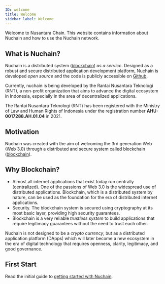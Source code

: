 ```yaml
---
ID: welcome
title: Welcome
sidebar_label: Welcome
---
```


Welcome to Nusantara Chain. This website contains information about Nuchain and how to use the Nuchain network.

## What is Nuchain?

Nuchain is a distributed system ([blockchain](https://id.wikipedia.org/wiki/block_chain)) _as a service_. Designed as a robust and secure distributed application development platform, Nuchain is developed _open source_ and the code is publicly accessible on [Github](https://github.com/nusantarachain).

Currently, nuchain is being developed by the Rantai Nusantara Teknologi (RNT), a non-profit organization that aims to advance the digital ecosystem in Indonesia, especially in the area of decentralized applications.

The Rantai Nusantara Teknologi (RNT) has been registered with the Ministry of Law and Human Rights of Indonesia under the registration number **AHU-0017288.AH.01.04** in 2021.

## Motivation

Nuchain was created with the aim of welcoming the 3rd generation Web (Web 3.0) through a distributed and secure system called blockchain ([blockchain](https://id.wikipedia.org/wiki/block_chain)).

## Why Blockchain?

- Almost all internet applications that exist today run centrally (centralized). One of the passions of Web 3.0 is the widespread use of distributed applications. Blockchain, which is a distributed system by nature, can be used as the foundation for the era of distributed internet applications.
- Security. The blockchain system is secured using cryptography at its most basic layer, providing high security guarantees.
- Blockchain is a very reliable _trustless system_ to build applications that require legitimacy guarantees without the need to trust each other.

Nuchain is not designed to be a _crypto currency_, but as a distributed application platform (DApps) which will later become a new ecosystem in the era of digital technology that requires openness, clarity, legitimacy, and good governance.

## First Start

Read the initial guide to [getting started with Nuchain](../learn/main).